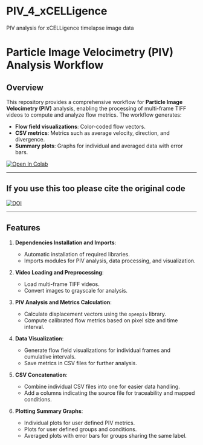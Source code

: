 # PIV_4_xCELLigence
PIV analysis for xCELLigence timelapse image data

# Particle Image Velocimetry (PIV) Analysis Workflow

## Overview
This repository provides a comprehensive workflow for **Particle Image Velocimetry (PIV)** analysis, enabling the processing of multi-frame TIFF videos to compute and analyze flow metrics. The workflow generates:
- **Flow field visualizations**: Color-coded flow vectors.
- **CSV metrics**: Metrics such as average velocity, direction, and divergence.
- **Summary plots**: Graphs for individual and averaged data with error bars.

 [![Open In Colab](https://colab.research.google.com/assets/colab-badge.svg)](https://colab.research.google.com/github/CellMigrationLab/PIV_4_xCELLigence/blob/main/notebooks/PIV-analysis_96_well_plate.ipynb)


---

## If you use this too please cite the original code
[![DOI](https://zenodo.org/badge/DOI/10.5281/zenodo.4409178.svg)](https://doi.org/10.5281/zenodo.4409178)

---

## Features
1. **Dependencies Installation and Imports**:
   - Automatic installation of required libraries.
   - Imports modules for PIV analysis, data processing, and visualization.

2. **Video Loading and Preprocessing**:
   - Load multi-frame TIFF videos.
   - Convert images to grayscale for analysis.

3. **PIV Analysis and Metrics Calculation**:
   - Calculate displacement vectors using the `openpiv` library.
   - Compute calibrated flow metrics based on pixel size and time interval.

4. **Data Visualization**:
   - Generate flow field visualizations for individual frames and cumulative intervals.
   - Save metrics in CSV files for further analysis.

5. **CSV Concatenation**:
   - Combine individual CSV files into one for easier data handling.
   - Add a columns indicating the source file for traceability and mapped conditions.

6. **Plotting Summary Graphs**:
   - Individual plots for user defined PIV metrics.
   - Plots for user defined groups and conditions.
   - Averaged plots with error bars for groups sharing the same label.






